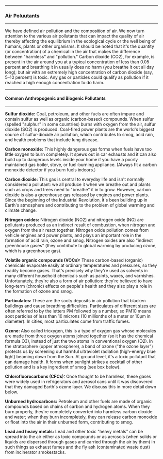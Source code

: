 ----
### Air Poluutants
-------
We have defined air pollution and the composition of air. We now turn attention to the various air pollutants that can impact the 
quality of air thereby affecting the equilibrium  in the ecological cycle or the well being of humans, plants or other organisms. It should be noted that it's the quantity (or concentration) of a chemical in the air that makes the difference between "harmless" and "pollution." Carbon dioxide (CO2), for example, is present in the air around you at a typical concentration of less than 0.05 percent and breathing it in usually does no harm (you breathe it out all day long); but air with an extremely high concentration of carbon dioxide (say, 5–10 percent) is toxic. Any gas or particles could qualify as pollution if it reached a high enough concentration to do harm. 

-----
#### Common Anthropogenic and Biogenic Pollutants
----

<p><strong>Sulfur dioxide:</strong> Coal, petroleum, and other fuels are often impure and contain sulfur as well as organic (carbon-based) compounds. When sulfur (spelled "sulphur" in some countries) burns with oxygen from the air, sulfur dioxide (SO2) is produced. Coal-fired power plants are the world's biggest source of sulfur-dioxide air pollution, which contributes to smog, acid rain, and health problems that include lung disease.</p>
<p><strong>Carbon monoxide:</strong>  This highly dangerous gas forms when fuels have too little oxygen to burn completely. It spews out in car exhausts and it can also build up to dangerous levels inside your home if you have a poorly maintained gas boiler, stove, or fuel-burning appliance. (Always fit a carbon monoxide detector if you burn fuels indoors.)</p>
<p><strong>Carbon dioxide:</strong>  This gas is central to everyday life and isn't normally considered a pollutant: we all produce it when we breathe out and plants such as crops and trees need to "breathe" it in to grow. However, carbon dioxide is also a greenhouse gas released by engines and power plants. Since the beginning of the Industrial Revolution, it's been building up in Earth's atmosphere and contributing to the problem of global warming and climate change.</p>
<p><strong>Nitrogen oxides:</strong> Nitrogen dioxide (NO2) and nitrogen oxide (NO) are pollutants produced as an indirect result of combustion, when nitrogen and oxygen from the air react together. Nitrogen oxide pollution comes from vehicle engines and power plants, and plays an important role in the formation of acid rain, ozone and smog. Nitrogen oxides are also "indirect greenhouse gases" (they contribute to global warming by producing ozone, which is a greenhouse gas).</p>
<p><strong>Volatile organic compounds (VOCs):</strong> These carbon-based (organic) chemicals evaporate easily at ordinary temperatures and pressures, so they readily become gases. That's precisely why they're used as solvents in many different household chemicals such as paints, waxes, and varnishes. Unfortunately, they're also a form of air pollution: they're believed to have long-term (chronic) effects on people's health and they also play a role in the formation of ozone and smog.</p>
<p><strong>Particulates: </strong>These are the sooty deposits in air pollution that blacken buildings and cause breathing difficulties. Particulates of different sizes are often referred to by the letters PM followed by a number, so PM10 means soot particles of less than 10 microns (10 millionths of a meter or 10µm in diameter). In cities, most particulates come from traffic fumes.</p>
<p><strong>Ozone: </strong>Also called trioxygen, this is a type of oxygen gas whose molecules are made from three oxygen atoms joined together (so it has the chemical formula O3), instead of just the two atoms in conventional oxygen (O2). In the stratosphere (upper atmosphere), a band of ozone ("the ozone layer") protects us by screening out harmful ultraviolet radiation (high-energy blue light) beaming down from the Sun. At ground level, it's a toxic pollutant that can damage health. It forms when sunlight strikes a cocktail of other pollution and is a key ingredient of smog (see box below).</p>
<p><strong>Chlorofluorocarbons (CFCs):</strong> Once thought to be harmless, these gases were widely used in refrigerators and aerosol cans until it was discovered that they damaged Earth's ozone layer. We discuss this in more detail down below.</p>
<p><strong>Unburned hydrocarbons:</strong> Petroleum and other fuels are made of organic compounds based on chains of carbon and hydrogen atoms. When they burn properly, they're completely converted into harmless carbon dioxide and water; when they burn incompletely, they can release carbon monoxide or float into the air in their unburned form, contributing to smog.</p>
<p><strong>Lead and heavy metals:</strong> Lead and other toxic "heavy metals" can be spread into the air either as toxic compounds or as aerosols (when solids or liquids are dispersed through gases and carried through the air by them) in such things as exhaust fumes and the fly ash (contaminated waste dust) from incinerator smokestacks.</p>
